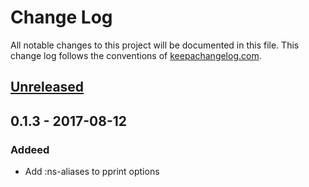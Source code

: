 # Change Log
All notable changes to this project will be documented in this file. This change log follows the conventions of [keepachangelog.com](http://keepachangelog.com/).

## [Unreleased]

## 0.1.3 - 2017-08-12
### Addeed
- Add :ns-aliases to pprint options

[Unreleased]: https://github.com/your-name/pretty-spec/compare/0.1.1...HEAD
[0.1.1]: https://github.com/your-name/pretty-spec/compare/0.1.0...0.1.1
